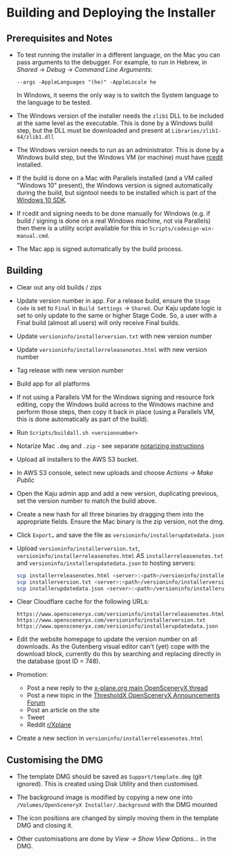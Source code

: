 Building and Deploying the Installer
====================================

Prerequisites and Notes
-----------------------

* To test running the installer in a different language, on the Mac you can pass arguments to the debugger.  For example, to run in Hebrew, in _Shared_ -> _Debug_ -> _Command Line Arguments_:

    ```
    --args -AppleLanguages "(he)" -AppleLocale he
    ```

    In Windows, it seems the only way is to switch the System language to the language to be tested.

* The Windows version of the installer needs the `zlib1` DLL to be included at the same level as the executable.  This is done by a Windows build step, but the DLL must be downloaded and present at `Libraries/zlib1-64/zlib1.dll`

* The Windows version needs to run as an administrator.  This is done by a Windows build step, but the Windows VM (or machine) must have [rcedit](https://github.com/electron/rcedit) installed.

* If the build is done on a Mac with Parallels installed (and a VM called "Windows 10" present), the Windows version is signed automatically during the build, but signtool needs to be installed which is part of the [Windows 10 SDK](https://go.microsoft.com/fwlink/?LinkID=698771).

* If rcedit and signing needs to be done manually for Windows (e.g. if build / signing is done on a real Windows machine, not via Parallels) then there is a utility script available for this in `Scripts/codesign-win-manual.cmd`.

* The Mac app is signed automatically by the build process.


Building
--------

* Clear out any old builds / zips

* Update version number in app. For a release build, ensure the `Stage Code` is set to `Final` in `Build Settings` -> `Shared`. Our Kaju update logic is set to only update to the same or higher Stage Code. So, a user with a Final build (almost all users) will only receive Final builds.

* Update `versioninfo/installerversion.txt` with new version number

* Update `versioninfo/installerreleasenotes.html` with new version number

* Tag release with new version number

* Build app for all platforms

* If not using a Parallels VM for the Windows signing and resource fork editing, copy the Windows build across to the Windows machine and perform those steps, then copy it back in place (using a Parallels VM, this is done automatically as part of the build).

* Run `Scripts/buildall.sh <versionnumber>`

* Notarize Mac `.dmg` and `.zip` - see separate [notarizing instructions](notarizing.md)

* Upload all installers to the AWS S3 bucket.

* In AWS S3 console, select new uploads and choose _Actions -> Make Public_

* Open the Kaju admin app and add a new version, duplicating previous, set the version number to match the build above.

* Create a new hash for all three binaries by dragging them into the appropriate fields. Ensure the Mac binary is the zip version, not the dmg.

* Click `Export…` and save the file as `versioninfo/installerupdatedata.json`

* Upload `versioninfo/installerversion.txt`, `versioninfo/installerreleasenotes.html` AS `installerreleasenotes.txt` and `versioninfo/installerupdatedata.json` to hosting servers:

    ```bash
    scp installerreleasenotes.html <server>:<path>/versioninfo/installerreleasenotes.txt
    scp installerversion.txt <server>:<path>/versioninfo/installerversion.txt
    scp installerupdatedata.json <server>:<path>/versioninfo/installerupdatedata.json
    ```

* Clear Cloudflare cache for the following URLs:

    ```
    https://www.opensceneryx.com/versioninfo/installerreleasenotes.html
    https://www.opensceneryx.com/versioninfo/installerversion.txt
    https://www.opensceneryx.com/versioninfo/installerupdatedata.json
    ```

* Edit the website homepage to update the version number on all downloads. As the Gutenberg visual editor can't (yet) cope with the download block, currently do this by searching and replacing directly in the database (post ID = 748).

* Promotion:

    - Post a new reply to the [x-plane.org main OpenSceneryX thread](https://forums.x-plane.org/index.php?/forums/topic/25174-opensceneryx-v320-released/&do=findComment&comment=277394)
    - Post a new topic in the [ThresholdX OpenSceneryX Announcements Forum](https://forum.thresholdx.net/forum/157-announcements/)
	- Post an article on the site
	- Tweet
    - Reddit [r/Xplane](https://www.reddit.com/r/Xplane/)

* Create a new section in `versioninfo/installerreleasenotes.html`


Customising the DMG
-------------------

* The template DMG should be saved as `Support/template.dmg` (git ignored).  This is created using Disk Utility and then customised.

* The background image is modified by copying a new one into `/Volumes/OpenSceneryX Installer/.background` with the DMG mounted

* The icon positions are changed by simply moving them in the template DMG and closing it.

* Other customisations are done by _View -> Show View Options…_ in the DMG.
